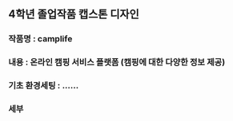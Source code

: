 ## 4학년 졸업작품 캡스톤 디자인 

  

### 작품명 : camplife

### 내용 : 온라인 캠핑 서비스 플랫폼 (캠핑에 대한 다양한 정보 제공)


### 기초 환경세팅 : ......



### 세부 
